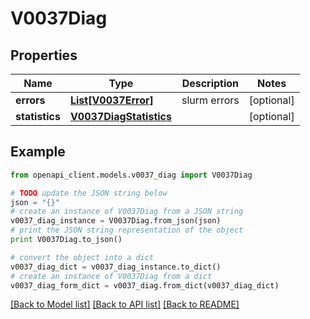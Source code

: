 # V0037Diag


## Properties
Name | Type | Description | Notes
------------ | ------------- | ------------- | -------------
**errors** | [**List[V0037Error]**](V0037Error.md) | slurm errors | [optional] 
**statistics** | [**V0037DiagStatistics**](V0037DiagStatistics.md) |  | [optional] 

## Example

```python
from openapi_client.models.v0037_diag import V0037Diag

# TODO update the JSON string below
json = "{}"
# create an instance of V0037Diag from a JSON string
v0037_diag_instance = V0037Diag.from_json(json)
# print the JSON string representation of the object
print V0037Diag.to_json()

# convert the object into a dict
v0037_diag_dict = v0037_diag_instance.to_dict()
# create an instance of V0037Diag from a dict
v0037_diag_form_dict = v0037_diag.from_dict(v0037_diag_dict)
```
[[Back to Model list]](../README.md#documentation-for-models) [[Back to API list]](../README.md#documentation-for-api-endpoints) [[Back to README]](../README.md)


